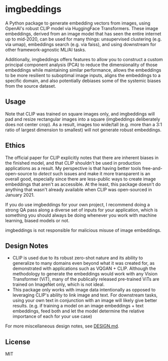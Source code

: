 # imgbeddings

A Python package to generate embedding vectors from images, using OpenAI's robust CLIP model via HuggingFace Transformers. These image embeddings, derived from an image model that has seen the entire internet up to mid-2020, can be used for many things: unsupervised clustering (e.g. via umap), embeddings search (e.g. via faiss), and using downstream for other framework-agnostic ML/AI tasks.

Additionally, imgbeddings offers features to allow you to construct a custom principal component analysis (PCA) to reduce the dimensionality of those embeddings while maintaining similar performance, allows the embeddings to be more resilient to suboptimal image inputs, aligns the embeddings to a specific domain, and also potentially debiases some of the systemic biases from the source dataset.

## Usage

Note that CLIP was trained on square images only, and imgbeddings will pad and resize rectangular images into a square (imgbeddings deliberately does not center crop). As a result, images too wide/tall (e.g. more than a 3:1 ratio of largest dimension to smallest) will not generate robust embeddings.

## Ethics

The official paper for CLIP explicitly notes that there are inherent biases in the finished model, and that CLIP shouldn't be used in production applications as a result. My perspective is that having better tools free-and-open-source to _detect_ such issues and make it more transparent is an overall good, especially since there are less-public ways to create image embeddings that aren't as accessible. At the least, this package doesn't do anything that wasn't already available when CLIP was open-sourced in January 2021.

If you do use imgbeddings for your own project, I recommend doing a strong QA pass along a diverse set of inputs for your application, which is something you should always be doing whenever you work with machine learning, biased models or not.

imgbeddings is not responsible for malicious misuse of image embeddings.

## Design Notes

- CLIP is used due to its robust zero-shot nature and its ability to generalize to many domains even beyond what it was created for, as demonstrated with applications such as VQGAN + CLIP. Although the methodology to generate the embeddings would work with any Vision Transformer (ViT), many of the publically released pre-trained ViTs are trained on ImageNet only, which is not ideal.
- This package only works with image data intentionally as opposed to leveraging CLIP's ability to link image and text. For downstream tasks, using your own text in conjunction with an image will likely give better results. (e.g. if training a model on an image embeddings + text embeddings, feed both and let the model determine the relative importance of each for your use case)

For more miscellaneous design notes, see [DESIGN.md](DESIGN.md).

## License

MIT
